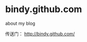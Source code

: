 bindy.github.com
================

about my blog

传送门：
<a href="http://bindy.github.com/">http://bindy.github.com/</a>
